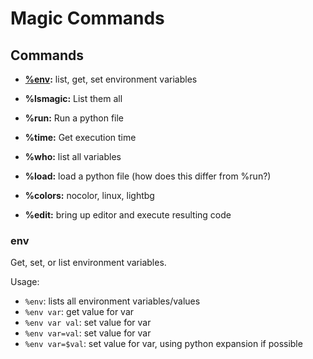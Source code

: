 # Magic Commands


## Commands

- **[%env](#env):** list, get, set environment variables

- **%lsmagic:** List them all
- **%run:** Run a python file
- **%time:** Get execution time
- **%who:** list all variables
- **%load:** load a python file (how does this differ from %run?)

- **%colors:** nocolor, linux, lightbg
- **%edit:** bring up editor and execute resulting code


### env

Get, set, or list environment variables.

Usage:

- `%env`:  lists all environment variables/values
- `%env var`:  get value for var
- `%env var val`: set value for var
- `%env var=val`: set value for var
- `%env var=$val`:  set value for var, using python expansion if possible


